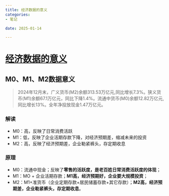 ```yaml
---
title: 经济数据的意义
categories:
- 笔记

date: 2025-01-14

---
```


# [经济数据的意义](https://github.com/chinobing/chinobing.github.io/issues/29)

## M0、M1、M2数据意义
> 2024年12月末，广义货币(M2)余额313.53万亿元,同比增长7.3%。狭义货币(M1)余额67.1万亿元，同比下降1.4%。流通中货币(M0)余额12.82万亿元,同比增长13%。全年净投放现金1.47万亿元。

### 解读
- M0：高，反映了日常消费活跃
- M1：低，反映了企业活期存款下降，对经济预期差，缩减未来的投资
- M2：高，反映了经济预期差，企业勒紧裤头，存定期收息

### 原理
- M0：流通中现金；反映了**零售的活跃度，是老百姓日常消费活跃度的体现**；
- M1：MO + 企业活期存款；**M1高，经济预期好，企业要大规模投资**；
- M2：M1+准货币（企业定期存款+居民储蓄存款+其它存款）；**M2高，经济预期差，企业勒紧裤头，存定期收息**。
